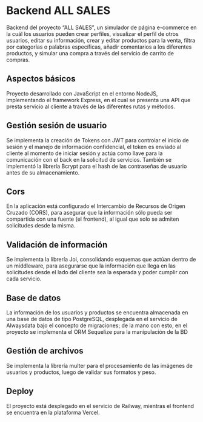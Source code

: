 # Backend ALL SALES

Backend del proyecto “ALL SALES”, un simulador de página e-commerce en la cuál los usuarios pueden crear perfiles, visualizar el perfil de otros usuarios, editar su información, crear y editar productos para la venta, filtra por categorías o palabras específicas, añadir comentarios a los diferentes productos, y simular una compra a través del servicio de carrito de compras.

## Aspectos básicos
Proyecto desarrollado con JavaScript en el entorno NodeJS, implementando el framework Express, en el cual se presenta una API que presta servicio al cliente a través de las diferentes rutas y métodos.

## Gestión sesión de usuario
Se implementa la creación de Tokens con JWT para controlar el inicio de sesión y el manejo de información confidencial, el token es enviado al cliente al momento de iniciar sesión y actúa como llave para la comunicación con el back en la solicitud de servicios. También se implementó la librería Bcrypt para el hash de las contraseñas de usuario antes de su almacenamiento.

## Cors
En la aplicación está configurado el Intercambio de Recursos de Origen Cruzado (CORS), para asegurar que la información sólo pueda ser compartida con una fuente (el frontend), al igual que solo se admiten solicitudes desde la misma.

## Validación de información
Se implementa la librería Joi, consolidando esquemas que actúan dentro de un middleware, para asegurarse que la información que llega en las solicitudes desde el lado del cliente sea la esperada y poder cumplir con cada servicio.

## Base de datos
La información de los usuarios y productos se encuentra almacenada en una base de datos de tipo PostgreSQL, desplegada en el servicio de Alwaysdata bajo el concepto de migraciones; de la mano con esto, en el proyecto se implementa el ORM Sequelize para la manipulación de la BD

## Gestión de archivos
Se implementa la librería multer para el procesamiento de las imágenes de usuarios y productos, luego de validar sus formatos y peso.

## Deploy
El proyecto está desplegado en el servicio de Railway, mientras el frontend se encuentra en la plataforma Vercel.
